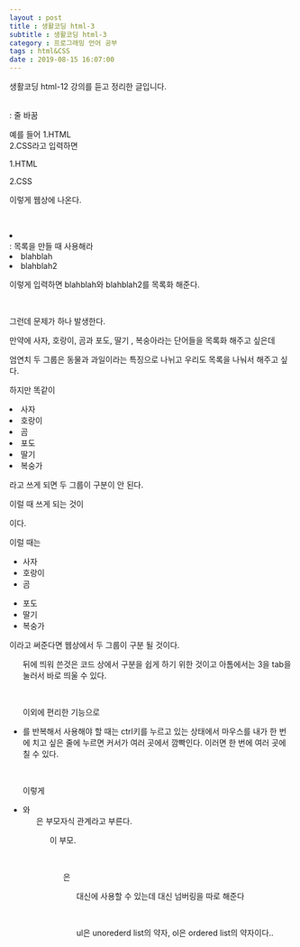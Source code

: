 ```yaml
---
layout : post
title : 생활코딩 html-3
subtitle : 생활코딩 html-3
category : 프로그래밍 언어 공부
tags : html&CSS
date : 2019-08-15 16:07:00
---
```


생활코딩 html-12 강의를 듣고 정리한 글입니다.  

<br> : 줄 바꿈  

예를 들어 1.HTML<br> 2.CSS라고 입력하면   

1.HTML  

2.CSS  

이렇게 웹상에 나온다.  

​

<li></li> :  목록을 만들 때 사용해라   

<li> blahblah</li>   

<li>blahblah2</li>  

이렇게 입력하면 blahblah와 blahblah2를 목록화 해준다.

​

그런데 문제가 하나 발생한다.

만약에 사자, 호랑이, 곰과 포도, 딸기 , 복숭아라는 단어들을 목록화 해주고 싶은데

엄연치 두 그룹은 동물과 과일이라는 특징으로 나뉘고 우리도 목록을 나눠서 해주고 싶다.

하지만 똑같이

<li>사자</li>

<li>호랑이</li>

<li>곰</li>

<li>포도</li>

<li>딸기</li>

<li>복숭가</li>

라고 쓰게 되면 두 그룹이 구분이 안 된다.

이럴 때 쓰게 되는 것이 <ul> </ul>이다.

이럴 때는

<ul>

   <li>사자</li>

   <li>호랑이</li>

   <li>곰</li>

</ul>

<ul>

   <li>포도</li>

   <li>딸기</li>

   <li>복숭가</li>

</ul>

이라고 써준다면 웹상에서 두 그룹이 구분 될 것이다.

<ul> 뒤에 띄워 쓴것은 코드 상에서 구분을 쉽게 하기 위한 것이고 아톰에서는 3을 tab을 눌러서 바로 띄울 수 있다.

​

이외에 편리한 기능으로 <li>를 반복해서 사용해야 할 때는 ctrl키를 누르고 있는 상태에서 마우스를 내가 한 번에 치고 싶은 줄에 누르면 커서가 여러 곳에서 깜빡인다. 이러면 한 번에 여러 곳에 칠 수 있다.

​

이렇게 <li>와 <ul>은 부모자식 관계라고 부른다. <ul>이 부모.

​

<ol>은 <ul>대신에 사용할 수 있는데 대신 넘버링을 따로 해준다

​

ul은 unorederd list의 약자, ol은 ordered list의 약자이다..

​

